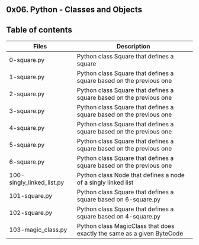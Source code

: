 0x06. Python - Classes and Objects
-----------
Table of contents
--------------
|Files	|Description|
|----|-----|
|0-square.py|	Python class Square that defines a square|
|1-square.py|	Python class Square that defines a square based on the previous one|
|2-square.py|	Python class Square that defines a square based on the previous one|
|3-square.py|	Python class Square that defines a square based on the previous one|
|4-square.py|	Python class Square that defines a square based on the previous one|
|5-square.py|	Python class Square that defines a square based on the previous one|
|6-square.py|	Python class Square that defines a square based on the previous one|
|100-singly_linked_list.py|	Python class Node that defines a node of a singly linked list|
|101-square.py|	Python class Square that defines a square based on 6-square.py|
|102-square.py|	Python class Square that defines a square based on 4-square.py|
|103-magic_class.py|	Python class MagicClass that does exactly the same as a given ByteCode|
